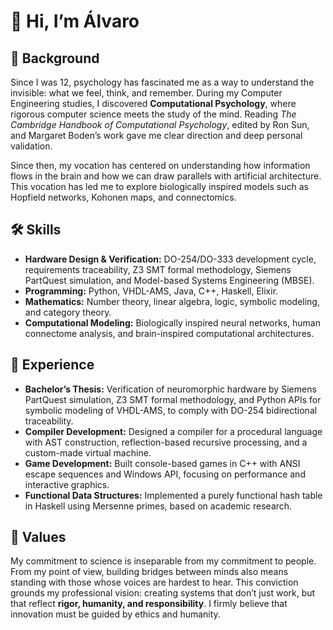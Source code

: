 # 👋 Hi, I’m Álvaro

## 🌱 Background
Since I was 12, psychology has fascinated me as a way to understand the invisible: what we feel, think, and remember. During my Computer Engineering studies, I discovered **Computational Psychology**, where rigorous computer science meets the study of the mind. Reading *The Cambridge Handbook of Computational Psychology*, edited by Ron Sun, and Margaret Boden’s work gave me clear direction and deep personal validation.

Since then, my vocation has centered on understanding how information flows in the brain and how we can draw parallels with artificial architecture. This vocation has led me to explore biologically inspired models such as Hopfield networks, Kohonen maps, and connectomics.

## 🛠 Skills
- **Hardware Design & Verification:** DO-254/DO-333 development cycle, requirements traceability, Z3 SMT formal methodology, Siemens PartQuest simulation, and Model-based Systems Engineering (MBSE).
- **Programming:** Python, VHDL-AMS, Java, C++, Haskell, Elixir.
- **Mathematics:** Number theory, linear algebra, logic, symbolic modeling, and category theory.
- **Computational Modeling:** Biologically inspired neural networks, human connectome analysis, and brain-inspired computational architectures.

## 🚀 Experience
- **Bachelor’s Thesis:** Verification of neuromorphic hardware by Siemens PartQuest simulation, Z3 SMT formal methodology, and Python APIs for symbolic modeling of VHDL-AMS, to comply with DO-254 bidirectional traceability.
- **Compiler Development:** Designed a compiler for a procedural language with AST construction, reflection-based recursive processing, and a custom-made virtual machine.
- **Game Development:** Built console-based games in C++ with ANSI escape sequences and Windows API, focusing on performance and interactive graphics.
- **Functional Data Structures:** Implemented a purely functional hash table in Haskell using Mersenne primes, based on academic research.

## 🤝 Values
My commitment to science is inseparable from my commitment to people. From my point of view, building bridges between minds also means standing with those whose voices are hardest to hear. This conviction grounds my professional vision: creating systems that don’t just work, but that reflect **rigor, humanity, and responsibility**. I firmly believe that innovation must be guided by ethics and humanity.
